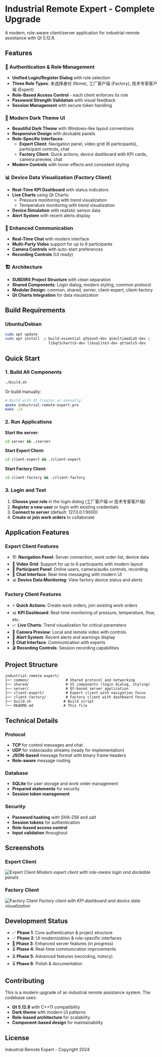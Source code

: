 # Industrial Remote Expert - Complete Upgrade

A modern, role-aware client/server application for industrial remote assistance with Qt 5.12.8.

## Features

### 🔐 Authentication & Role Management
- **Unified Login/Register Dialog** with role selection
- **Three Role Types**: 未选择身份 (None), 工厂客户端 (Factory), 技术专家客户端 (Expert)
- **Role-Based Access Control** - each client enforces its role
- **Password Strength Validation** with visual feedback
- **Session Management** with secure token handling

### 🎨 Modern Dark Theme UI
- **Beautiful Dark Theme** with Windows-like layout conventions
- **Responsive Design** with dockable panels
- **Role-Specific Interfaces**:
  - **Expert Client**: Navigation panel, video grid (6 participants), participant controls, chat
  - **Factory Client**: Quick actions, device dashboard with KPI cards, camera preview, chat
- **Modern Controls** with hover effects and consistent styling

### 📊 Device Data Visualization (Factory Client)
- **Real-Time KPI Dashboard** with status indicators
- **Live Charts** using Qt Charts:
  - Pressure monitoring with trend visualization
  - Temperature monitoring with trend visualization
- **Device Simulation** with realistic sensor data
- **Alert System** with recent alerts display

### 💬 Enhanced Communication
- **Real-Time Chat** with modern interface
- **Multi-Party Video** support for up to 6 participants
- **Camera Controls** with auto-start preferences
- **Recording Controls** (UI ready)

### 🏗️ Architecture
- **SUBDIRS Project Structure** with clean separation
- **Shared Components**: Login dialog, modern styling, common protocol
- **Modular Design**: common, shared, server, client-expert, client-factory
- **Qt Charts Integration** for data visualization

## Build Requirements

### Ubuntu/Debian
```bash
sudo apt update
sudo apt install -y build-essential qtbase5-dev qtmultimedia5-dev \
                    libqt5charts5-dev libsqlite3-dev qttools5-dev
```

## Quick Start

### 1. Build All Components
```bash
./build.sh
```

Or build manually:
```bash
# Build with Qt Creator or manually:
qmake industrial-remote-expert.pro
make -j4
```

### 2. Run Applications

**Start the server:**
```bash
cd server && ./server
```

**Start Expert Client:**
```bash
cd client-expert && ./client-expert
```

**Start Factory Client:**
```bash
cd client-factory && ./client-factory
```

### 3. Login and Test

1. **Choose your role** in the login dialog (工厂客户端 or 技术专家客户端)
2. **Register a new user** or login with existing credentials
3. **Connect to server** (default: 127.0.0.1:9000)
4. **Create or join work orders** to collaborate

## Application Features

### Expert Client Features
- 🏗️ **Navigation Panel**: Server connection, work order list, device data
- 🎥 **Video Grid**: Support for up to 6 participants with modern layout
- 👥 **Participant Panel**: Online users, camera/audio controls, recording
- 💬 **Chat Interface**: Real-time messaging with modern UI
- 📊 **Device Data Monitoring**: View factory device status and alerts

### Factory Client Features  
- ⚡ **Quick Actions**: Create work orders, join existing work orders
- 📊 **KPI Dashboard**: Real-time monitoring of pressure, temperature, flow, etc.
- 📈 **Live Charts**: Trend visualization for critical parameters
- 🎥 **Camera Preview**: Local and remote video with controls
- 🚨 **Alert System**: Recent alerts and warnings display
- 💬 **Chat Interface**: Communication with experts
- 🎬 **Recording Controls**: Session recording capabilities

## Project Structure

```
industrial-remote-expert/
├── common/                 # Shared protocol and networking
├── shared/                 # UI components (login dialog, styling)
├── server/                 # Qt-based server application
├── client-expert/          # Expert client with navigation focus
├── client-factory/         # Factory client with dashboard focus
├── build.sh               # Build script
└── README.md              # This file
```

## Technical Details

### Protocol
- **TCP** for control messages and chat
- **UDP** for video/audio streams (ready for implementation)
- **JSON-based** message format with binary frame headers
- **Role-aware** message routing

### Database
- **SQLite** for user storage and work order management
- **Prepared statements** for security
- **Session token management**

### Security
- **Password hashing** with SHA-256 and salt
- **Session tokens** for authentication
- **Role-based access control**
- **Input validation** throughout

## Screenshots

### Expert Client
![Expert Client](expert_client_login.png)
*Modern expert client with role-aware login and dockable panels*

### Factory Client  
![Factory Client](factory_client_dashboard.png)
*Factory client with KPI dashboard and device data visualization*

## Development Status

- ✅ **Phase 1**: Core authentication & project structure
- ✅ **Phase 2**: UI modernization & role-specific interfaces  
- 🔄 **Phase 3**: Enhanced server features (in progress)
- ⏳ **Phase 4**: Real-time communication improvements
- ⏳ **Phase 5**: Advanced features (recording, history)
- ⏳ **Phase 6**: Polish & documentation

## Contributing

This is a modern upgrade of an industrial remote assistance system. The codebase uses:
- **Qt 5.12.8** with C++11 compatibility
- **Dark theme** with modern UI patterns
- **Role-based architecture** for scalability
- **Component-based design** for maintainability

## License

Industrial Remote Expert - Copyright 2024